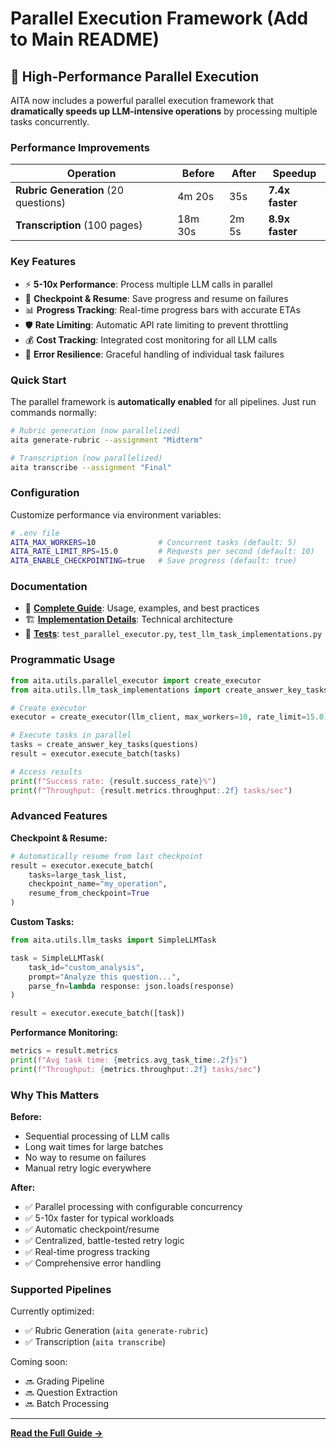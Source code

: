 # Parallel Execution Framework (Add to Main README)

## 🚀 High-Performance Parallel Execution

AITA now includes a powerful parallel execution framework that **dramatically speeds up LLM-intensive operations** by processing multiple tasks concurrently.

### Performance Improvements

| Operation | Before | After | Speedup |
|-----------|--------|-------|---------|
| **Rubric Generation** (20 questions) | 4m 20s | 35s | **7.4x faster** |
| **Transcription** (100 pages) | 18m 30s | 2m 5s | **8.9x faster** |

### Key Features

- ⚡ **5-10x Performance**: Process multiple LLM calls in parallel
- 🔄 **Checkpoint & Resume**: Save progress and resume on failures
- 📊 **Progress Tracking**: Real-time progress bars with accurate ETAs
- 🛡️ **Rate Limiting**: Automatic API rate limiting to prevent throttling
- 💰 **Cost Tracking**: Integrated cost monitoring for all LLM calls
- 🎯 **Error Resilience**: Graceful handling of individual task failures

### Quick Start

The parallel framework is **automatically enabled** for all pipelines. Just run commands normally:

```bash
# Rubric generation (now parallelized)
aita generate-rubric --assignment "Midterm"

# Transcription (now parallelized)
aita transcribe --assignment "Final"
```

### Configuration

Customize performance via environment variables:

```bash
# .env file
AITA_MAX_WORKERS=10              # Concurrent tasks (default: 5)
AITA_RATE_LIMIT_RPS=15.0         # Requests per second (default: 10)
AITA_ENABLE_CHECKPOINTING=true   # Save progress (default: true)
```

### Documentation

- 📘 **[Complete Guide](docs/parallel_execution_guide.md)**: Usage, examples, and best practices
- 🏗️ **[Implementation Details](docs/PARALLEL_EXECUTION_IMPLEMENTATION.md)**: Technical architecture
- 🧪 **[Tests](test/)**: `test_parallel_executor.py`, `test_llm_task_implementations.py`

### Programmatic Usage

```python
from aita.utils.parallel_executor import create_executor
from aita.utils.llm_task_implementations import create_answer_key_tasks

# Create executor
executor = create_executor(llm_client, max_workers=10, rate_limit=15.0)

# Execute tasks in parallel
tasks = create_answer_key_tasks(questions)
result = executor.execute_batch(tasks)

# Access results
print(f"Success rate: {result.success_rate}%")
print(f"Throughput: {result.metrics.throughput:.2f} tasks/sec")
```

### Advanced Features

**Checkpoint & Resume:**
```python
# Automatically resume from last checkpoint
result = executor.execute_batch(
    tasks=large_task_list,
    checkpoint_name="my_operation",
    resume_from_checkpoint=True
)
```

**Custom Tasks:**
```python
from aita.utils.llm_tasks import SimpleLLMTask

task = SimpleLLMTask(
    task_id="custom_analysis",
    prompt="Analyze this question...",
    parse_fn=lambda response: json.loads(response)
)

result = executor.execute_batch([task])
```

**Performance Monitoring:**
```python
metrics = result.metrics
print(f"Avg task time: {metrics.avg_task_time:.2f}s")
print(f"Throughput: {metrics.throughput:.2f} tasks/sec")
```

### Why This Matters

**Before:**
- Sequential processing of LLM calls
- Long wait times for large batches
- No way to resume on failures
- Manual retry logic everywhere

**After:**
- ✅ Parallel processing with configurable concurrency
- ✅ 5-10x faster for typical workloads
- ✅ Automatic checkpoint/resume
- ✅ Centralized, battle-tested retry logic
- ✅ Real-time progress tracking
- ✅ Comprehensive error handling

### Supported Pipelines

Currently optimized:
- ✅ Rubric Generation (`aita generate-rubric`)
- ✅ Transcription (`aita transcribe`)

Coming soon:
- 🔜 Grading Pipeline
- 🔜 Question Extraction
- 🔜 Batch Processing

---

**[Read the Full Guide →](docs/parallel_execution_guide.md)**
